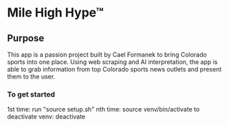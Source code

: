 # Mile High Hype™

## Purpose
This app is a passion project built by Cael Formanek to bring Colorado sports into one place. Using web scraping and AI interpretation, the app is able to grab information from top Colorado sports news outlets and present them to the user.

### To get started
1st time: run "source setup.sh"
nth time: source venv/bin/activate
to deactivate venv: deactivate

